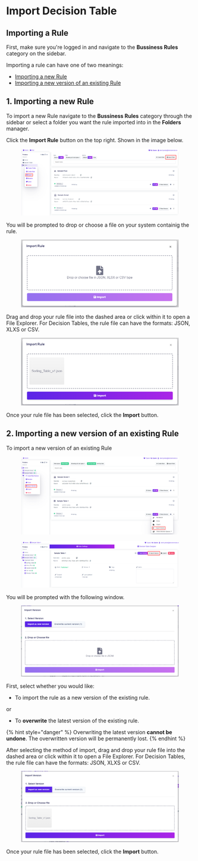 # Import Decision Table

## Importing a Rule

First, make sure you're logged in and navigate to the **Bussiness Rules** category on the sidebar. &#x20;

Importing a rule can have one of two meanings:

* [Importing a new Rule](import-decision-table.md#1.-importing-a-new-rule)
* [Importing a new version of an existing Rule](import-decision-table.md#2.-importing-a-new-version-of-an-existing-rule)&#x20;

## 1. Importing a new Rule

To import a new Rule navigate to the **Bussiness Rules** category through the sidebar or select a folder you want the rule imported into in the **Folders** manager.

Click the **Import Rule** button on the top right. Shown in the image below.

<figure><img src="../../.gitbook/assets/image (126) (1).png" alt=""><figcaption></figcaption></figure>

You will be prompted to drop or choose a file on your system containig the rule.

<figure><img src="../../.gitbook/assets/image (121) (1).png" alt=""><figcaption></figcaption></figure>

Drag and drop your rule file into the dashed area or click within it to open a File Explorer. For Decision Tables, the rule file can have the formats: JSON, XLXS or CSV.

<figure><img src="../../.gitbook/assets/image (84).png" alt=""><figcaption></figcaption></figure>

Once your rule file has been selected, click the **Import** button.



## 2. Importing a new version of an existing Rule

To import a new version of an existing Rule

<figure><img src="../../.gitbook/assets/image (251).png" alt=""><figcaption></figcaption></figure>

<figure><img src="../../.gitbook/assets/image (68) (1).png" alt=""><figcaption></figcaption></figure>

You will be prompted with the following window.

<figure><img src="../../.gitbook/assets/image (120).png" alt=""><figcaption></figcaption></figure>

First, select whether you would like:

* To import the rule as a new version of the existing rule.

or

* To **overwrite** the latest version of the existing rule.

{% hint style="danger" %}
Overwriting the latest version **cannot be undone**. The overwritten version will be permanently lost.
{% endhint %}

After selecting the method of import, drag and drop your rule file into the dashed area or click within it to open a File Explorer. For Decision Tables, the rule file can have the formats: JSON, XLXS or CSV.

<figure><img src="../../.gitbook/assets/image (32).png" alt=""><figcaption></figcaption></figure>

Once your rule file has been selected, click the **Import** button.
